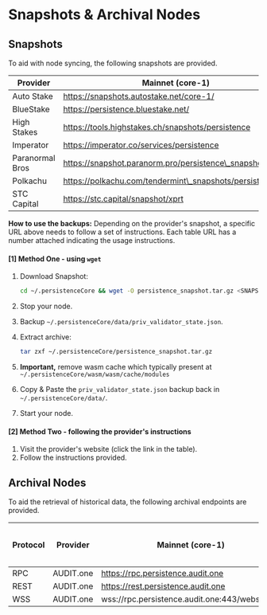 # Snapshots & Archival Nodes

## Snapshots

To aid with node syncing, the following snapshots are provided.&#x20;

| Provider        | Mainnet (core-1)                                           | Testnet (test-core-1)                                |
| --------------- | ---------------------------------------------------------- | ---------------------------------------------------- |
| Auto Stake      | https://snapshots.autostake.net/core-1/                    | https://snapshots.autostake.net/test-core-1/         |
| BlueStake       | https://persistence.bluestake.net/                         |                                                      |
| High Stakes     | https://tools.highstakes.ch/snapshots/persistence          |                                                      |
| Imperator       | https://imperator.co/services/persistence                  |                                                      |
| Paranormal Bros | https://snapshot.paranorm.pro/persistence\_snapshot.tar.gz |                                                      |
| Polkachu        | https://polkachu.com/tendermint\_snapshots/persistence     | https://polkachu.com/testnets/persistence/snapshots  |
| STC Capital     | https://stc.capital/snapshot/xprt                          |                                                      |

**How to use the backups:** Depending on the provider's snapshot, a specific URL above needs to follow a set of instructions. Each table URL has a number attached indicating the usage instructions.

#### \[1] Method One - using `wget`

1.  Download Snapshot:

    ```bash
    cd ~/.persistenceCore && wget -O persistence_snapshot.tar.gz <SNAPSHOT_URL>
    ```
2. Stop your node.
3. Backup `~/.persistenceCore/data/priv_validator_state.json`.
4.  Extract archive:

    ```bash
    tar zxf ~/.persistenceCore/persistence_snapshot.tar.gz
    ```
5. **Important,** remove wasm cache which typically present at `~/.persistenceCore/wasm/wasm/cache/modules`
6. Copy & Paste the `priv_validator_state.json` backup back in `~/.persistenceCore/data/`.
7. Start your node.

#### \[2] Method Two - following the provider's instructions

1. Visit the provider's website (click the link in the table).
2. Follow the instructions provided.

## Archival Nodes

To aid the retrieval of historical data, the following archival endpoints are provided.

| Protocol | Provider  | Mainnet (core-1)                              | Testnet (test-core-1) |
| -------- | --------- | --------------------------------------------- | --------------------- |
| RPC      | AUDIT.one | https://rpc.persistence.audit.one             |                       |
| REST     | AUDIT.one | https://rest.persistence.audit.one            |                       |
| WSS      | AUDIT.one | wss://rpc.persistence.audit.one:443/websocket |                       |

